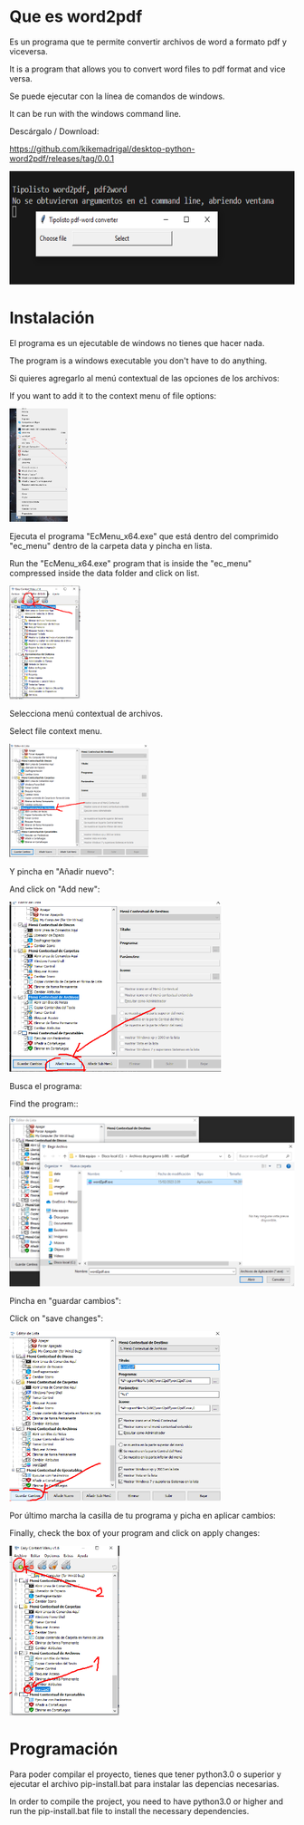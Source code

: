 
# Que es word2pdf

Es un programa que te permite convertir archivos de word a formato pdf y viceversa.

It is a program that allows you to convert word files to pdf format and vice versa.

Se puede ejecutar con la línea de comandos de windows.

It can be run with the windows command line.

Descárgalo / Download:

https://github.com/kikemadrigal/desktop-python-word2pdf/releases/tag/0.0.1

<img src="data/images/-1.PNG" height="200px" />

# Instalación

El programa es un ejecutable de windows  no tienes que hacer nada.

The program is a windows executable you don't have to do anything.

Si quieres agregarlo al menú contextual de las opciones de los archivos:

If you want to add it to the context menu of file options:

<img src="data/images/0.png" height="200px" />

Ejecuta el programa "EcMenu_x64.exe" que está dentro del comprimido "ec_menu" dentro de la carpeta data y pincha en lista.

Run the "EcMenu_x64.exe" program that is inside the "ec_menu" compressed inside the data folder and click on list.

<img src="data/images/1.png" height="200px" />

Selecciona menú contextual de archivos.

Select file context menu.

<img src="data/images/2.png" height="200px" />

Y pincha en "Añadir nuevo":

And click on "Add new":

<img src="data/images/3.png" height="300px" />

Busca el programa:

Find the program::

<img src="data/images/4.png" height="300px" />

Pincha en "guardar cambios":

Click on "save changes":

<img src="data/images/5.png" height="300px" />

Por último marcha la casilla de tu programa y picha en aplicar cambios:

Finally, check the box of your program and click on apply changes:

<img src="data/images/6.png" height="300px" />

# Programación

Para poder compilar el proyecto, tienes que tener python3.0 o superior y ejecutar el archivo pip-install.bat para instalar las depencias necesarias.

In order to compile the project, you need to have python3.0 or higher and run the pip-install.bat file to install the necessary dependencies.
